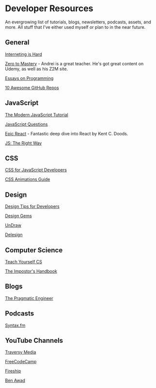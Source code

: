 # Developer Resources
An evergrowing list of tutorials, blogs, newsletters, podcasts, assets, and more. All stuff that I've either used myself or plan to in the near future.

## General
[Interneting is Hard](https://www.internetingishard.com/)

[Zero to Mastery](https://zerotomastery.io/) - Andrei is a great teacher. He's got great content on Udemy, as well as his Z2M site.

[Essays on Programming](https://www.benkuhn.net/progessays/)

[10 Awesome GitHub Repos](https://thesmartcoder.dev/10-awesome-github-repos-every-web-developer-should-know/)

## JavaScript
[The Modern JavaScript Tutorial](https://javascript.info/)

[JavaScript Questions](https://github.com/lydiahallie/javascript-questions)

[Epic React](https://epicreact.dev/) - Fantastic deep dive into React by Kent C. Doods.

[JS: The Right Way](https://jstherightway.org/)

## CSS
[CSS for JavaScript Developers](https://css-for-js.dev/)

[CSS Animations Guide](https://stephaniewalter.design/blog/enhancing-user-experience-with-css-animations/)

## Design
[Design Tips for Developers](https://paul.copplest.one/blog/design.html)

[Design Gems](https://www.designgems.co/)

[UnDraw](https://undraw.co/illustrations)

[Delesign](https://delesign.com/free-designs/graphics/)

## Computer Science
[Teach Yourself CS](https://teachyourselfcs.com/)

[The Impostor's Handbook](https://bigmachine.io/products/the-imposters-handbook/)

## Blogs
[The Pragmatic Engineer](https://blog.pragmaticengineer.com/)

## Podcasts
[Syntax.fm](https://syntax.fm/)

## YouTube Channels

[Traversy Media](https://www.youtube.com/user/TechGuyWeb)

[FreeCodeCamp](https://www.youtube.com/channel/UC8butISFwT-Wl7EV0hUK0BQ)

[Fireship](https://www.youtube.com/channel/UCsBjURrPoezykLs9EqgamOA)

[Ben Awad](https://www.youtube.com/user/99baddawg)
